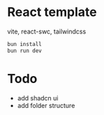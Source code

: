 # React template

vite, react-swc, tailwindcss

```bash
bun install
bun run dev
```

# Todo
- add shadcn ui
- add folder structure
